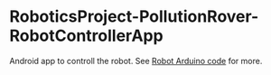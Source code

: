 # RoboticsProject-PollutionRover-RobotControllerApp
Android app to controll the robot.
See [Robot Arduino code](https://github.com/jaideepheer/RoboticsProject-PollutionRover-ArduinoRobotCore) for more.
